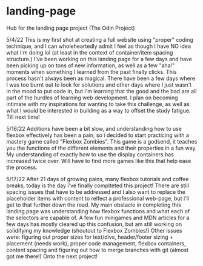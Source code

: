 # landing-page
Hub for the landing page project (The Odin Project)

5/4/22
This is my first shot at creating a full website using "proper" coding technique, and I can wholeheartedly admit 
I feel as though I have NO idea what i'm doing lol (at least in the context of container/item spacing structure.) 
I've been working on this landing page for a few days and have been picking up on tons of new information, as well
as a few "aha!" moments when something I learned from the past finally clicks. This process hasn't always been 
as magical. There have been a few days where I was too burnt out to look for solutions and other days where I just
wasn't in the mood to put code in, but i'm learning that the good and the bad are all part of the hurdles of learning 
web development. I plan on becoming intimate with my inspirations for wanting to take this challenge, as well as what
I would be interested in building as a way to offset the study fatigue. Till next time!

5/16/22
Additions have been a bit slow, and understanding how to use flexbox effectively has been a pain, so i decided to start
practicing with a mastery game called "Flexbox Zombies". This game is a godsend, it teaches you the functions of the 
different elements and their properties in a fun way. My understanding of exactly how to use the display containers
has increased twice over. Will have to find more games like this that help ease the process.

5/17/22
After 21 days of growing pains, many flexbox tutorials and coffee breaks, today is the day i've finally complteted this project! There are still spacing issues that have to be addressed and I also want to replace the placeholder items with content to relfect a professional web-page, but i'll get to that further down the road. My main obstacle in completing this landing page was understanding how flexbox functions and what each of the selectors are capable of. A few fun minigames and MDN articles for a few days has mostly cleared up this confusion, but am still working on solidifying my knowledge (shoutout to Flexbox Zombies!) Other issues were: figuring out proper sizes for text/divs, header/footer sizing + placement (needs work), proper code management, flexbox containers, content spacing and figuring out how to merge branches with git (almost got me there!) Onto the next project!
